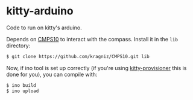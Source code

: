 kitty-arduino
=============

Code to run on kitty's arduino.

Depends on [CMPS10](https://github.com/kragniz/CMPS10) to interact with the
compass. Install it in the `lib` directory:

```bash
$ git clone https://github.com/kragniz/CMPS10.git lib
```

Now, if ino tool is set up correctly (if you're using
[kitty-provisioner](https://github.com/abersailbot/kitty-provisioner) this is
done for you), you can compile with:

```bash
$ ino build
$ ino upload
```
